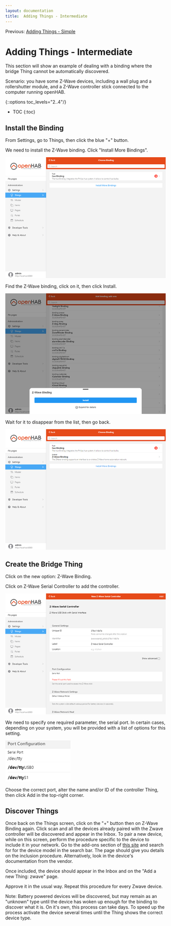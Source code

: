 ```yaml
---
layout: documentation
title:  Adding Things - Intermediate
---
```


Previous: [Adding Things - Simple]({{base}}/tutorial/things_simple.html)

# Adding Things - Intermediate

This section will show an example of dealing with a binding where the bridge Thing cannot be automatically discovered.

Scenario: you have some Z-Wave devices, including a wall plug and a rollershutter module, and a Z-Wave controller stick connected to the computer running openHAB.

{::options toc_levels="2..4"/}

- TOC
{:toc}

## Install the Binding

From Settings, go to Things, then click the blue "+" button.

We need to install the Z-Wave binding.
Click "Install More Bindings".

![install zwave](images/install_zwave.png)

Find the Z-Wave binding, click on it, then click Install.

![installing zwave](images/installing_zwave.png)

Wait for it to disappear from the list, then go back.

![installed zwave](images/installed_zwave.png)

## Create the Bridge Thing

Click on the new option: Z-Wave Binding.

Click on Z-Wave Serial Controller to add the controller.

![add zwave controller](images/zwave_add_controller.png)

We need to specify one required parameter, the serial port.
In certain cases, depending on your system, you will be provided with a list of options for this setting.

![zwave port config](images/zwave_port_config.png)

Choose the correct port, alter the name and/or ID of the controller Thing, then click Add in the top-right corner.

## Discover Things

Once back on the Things screen, click on the "+" button then on Z-Wave Binding again.
Click scan and all the devices already paired with the Zwave controller will be discovered and appear in the Inbox.
To pair a new device, while on this screen, perform the procedure specific to the device to include it in your network.
Go to the add-ons section of [this site]({{base}}/addons/bindings/zwave/doc/things.html#things-supported-by-the-z-wave-binding) and search for for the device model in the search bar.
The page should give you details on the inclusion procedure.
Alternatively, look in the device's documentation from the vendor.

Once included, the device should appear in the Inbox and on the "Add a new Thing: zwave" page.

Approve it in the usual way.
Repeat this procedure for every Zwave device.

Note: Battery powered devices will be discovered, but may remain as an "unknown" type until the device has woken up enough for the binding to discover what it is.
On it's own, this process can take days.
To speed up the process activate the device several times until the Thing shows the correct device type.
